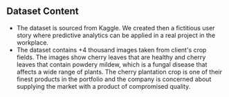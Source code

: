 ## Dataset Content

- The dataset is sourced from Kaggle. We created then a fictitious user story where predictive analytics can be applied in a real project in the workplace.
- The dataset contains +4 thousand images taken from client's crop fields. The images show cherry leaves that are healthy and cherry leaves that contain powdery mildew, which is a fungal disease that affects a wide range of plants. The cherry plantation crop is one of their finest products in the portfolio and the company is concerned about supplying the market with a product of compromised quality.

